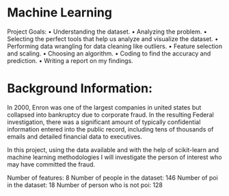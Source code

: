 # Machine Learning
Project Goals:
•	Understanding the dataset.
•	Analyzing the problem.
•	Selecting the perfect tools that help us analyze and visualize the dataset.
•	Performing data wrangling for data cleaning like outliers.
•	Feature selection and scaling.
•	Choosing an algorithm.
•	Coding to find the accuracy and prediction.
•	Writing a report on my findings.

# Background Information:
In 2000, Enron was one of the largest companies in united states but collapsed into bankruptcy due to       corporate fraud. In the resulting Federal investigation, there was a significant amount of typically confidential information entered into the public record, including tens of thousands of emails and detailed financial data to executives.

In this project, using the data available and with the help of scikit-learn and machine learning methodologies I will investigate the person of interest who may have committed the fraud.

Number of features:  8
Number of people in the dataset: 146
Number of poi in the dataset: 18
Number of person who is not poi: 128

